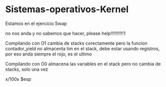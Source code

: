 # Sistemas-operativos-Kernel



Estamos en el ejercicio  Swap

no nos anda y no sabemos que hacer, please help!!!!!!!!!!1




Compilando con O1  cambia de stacks corectamente pero la funcion contador_yield no almacenta lim en el stack, debe estar usando registros, por eso anda siempre el rojo, es el ultimo

Compilando con O0 almacena las variables en el stack pero no cambia de stacks, solo una vez

x/100x $esp
